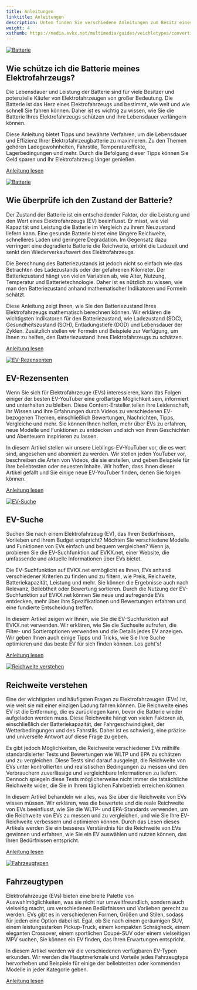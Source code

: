 ```yaml
---
title: Anleitungen
linktitle: Anleitungen
description: Unten finden Sie verschiedene Anleitungen zum Besitz eines Elektrofahrzeugs und zur Nutzung dieser Website.
weight: 4
xsthumb: https://media.evkx.net/multimedia/guides/veichletypes/convertible_1_xst.jpg
---
```

<!-- markdownlint-disable MD033 -->

<div class="container shadow p-3 mb-5 bg-body-tertiary rounded border">

<a href="protectingbattery">
    <img src="https://media.evkx.net/multimedia/technology/battery/cell/bladebattery_st.jpg" alt="Batterie" title="Batterie" class="img-fluid mb-2">
</a>

## Wie schütze ich die Batterie meines Elektrofahrzeugs?

Die Lebensdauer und Leistung der Batterie sind für viele Besitzer und potenzielle Käufer von Elektrofahrzeugen von großer Bedeutung. Die Batterie ist das Herz eines Elektrofahrzeugs und bestimmt, wie weit und wie schnell Sie fahren können. Daher ist es wichtig zu wissen, wie Sie die Batterie Ihres Elektrofahrzeugs schützen und ihre Lebensdauer verlängern können.

Diese Anleitung bietet Tipps und bewährte Verfahren, um die Lebensdauer und Effizienz Ihrer Elektrofahrzeugbatterie zu maximieren. Zu den Themen gehören Ladegewohnheiten, Fahrstile, Temperatureffekte, Lagerbedingungen und mehr. Durch die Befolgung dieser Tipps können Sie Geld sparen und Ihr Elektrofahrzeug länger genießen.

<a href="protectingbattery/" class="btn btn-outline-primary" role="button">Anleitung lesen</a>

</div>
<div class="container shadow p-3 mb-5 bg-body-tertiary rounded border">

<a href="checkingbatteryhealth">
    <img src="https://media.evkx.net/multimedia/guides/checkingbatteryhealth/graph1_st.jpg" alt="Batterie" title="Batterie" class="img-fluid mb-2">
</a>

## Wie überprüfe ich den Zustand der Batterie?

Der Zustand der Batterie ist ein entscheidender Faktor, der die Leistung und den Wert eines Elektrofahrzeugs (EV) beeinflusst. Er misst, wie viel Kapazität und Leistung die Batterie im Vergleich zu ihrem Neuzustand liefern kann. Eine gesunde Batterie bietet eine längere Reichweite, schnelleres Laden und geringere Degradation. Im Gegensatz dazu verringert eine degradierte Batterie die Reichweite, erhöht die Ladezeit und senkt den Wiederverkaufswert des Elektrofahrzeugs.

Die Berechnung des Batteriezustands ist jedoch nicht so einfach wie das Betrachten des Ladezustands oder der gefahrenen Kilometer. Der Batteriezustand hängt von vielen Variablen ab, wie Alter, Nutzung, Temperatur und Batterietechnologie. Daher ist es nützlich zu wissen, wie man den Batteriezustand anhand mathematischer Indikatoren und Formeln schätzt.

Diese Anleitung zeigt Ihnen, wie Sie den Batteriezustand Ihres Elektrofahrzeugs mathematisch berechnen können. Wir erklären die wichtigsten Indikatoren für den Batteriezustand, wie Ladezustand (SOC), Gesundheitszustand (SOH), Entladungstiefe (DOD) und Lebensdauer der Zyklen. Zusätzlich stellen wir Formeln und Beispiele zur Verfügung, um Ihnen zu helfen, den Batteriezustand Ihres Elektrofahrzeugs zu schätzen.

<a href="checkingbatteryhealth/" class="btn btn-outline-primary" role="button">Anleitung lesen</a>

</div>
<div class="container shadow p-3 mb-5 bg-body-tertiary rounded border">

<a href="evreviewers">
    <img src="https://media.evkx.net/multimedia/guides/evreviewers/bjornyland_st.jpg" alt="EV-Rezensenten" title="EV-Rezensenten" class="img-fluid mb-2">
</a>

## EV-Rezensenten

Wenn Sie sich für Elektrofahrzeuge (EVs) interessieren, kann das Folgen einiger der besten EV-YouTuber eine großartige Möglichkeit sein, informiert und unterhalten zu bleiben. Diese Content-Ersteller teilen ihre Leidenschaft, ihr Wissen und ihre Erfahrungen durch Videos zu verschiedenen EV-bezogenen Themen, einschließlich Bewertungen, Nachrichten, Tipps, Vergleiche und mehr. Sie können Ihnen helfen, mehr über EVs zu erfahren, neue Modelle und Funktionen zu entdecken und sich von ihren Geschichten und Abenteuern inspirieren zu lassen.

In diesem Artikel stellen wir unsere Lieblings-EV-YouTuber vor, die es wert sind, angesehen und abonniert zu werden. Wir stellen jeden YouTuber vor, beschreiben die Arten von Videos, die sie erstellen, und geben Beispiele für ihre beliebtesten oder neuesten Inhalte. Wir hoffen, dass Ihnen dieser Artikel gefällt und Sie einige neue EV-YouTuber finden, denen Sie folgen können.

<a href="evreviewers/" class="btn btn-outline-primary" role="button">Anleitung lesen</a>

</div>
<div class="container shadow p-3 mb-5 bg-body-tertiary rounded border">

<a href="evsearch">
    <img src="https://media.evkx.net/multimedia/guides/evsearch/search_1_st.jpg" alt="EV-Suche" title="EV-Suche" class="img-fluid mb-2">
</a>

## EV-Suche

Suchen Sie nach einem Elektrofahrzeug (EV), das Ihren Bedürfnissen, Vorlieben und Ihrem Budget entspricht? Möchten Sie verschiedene Modelle und Funktionen von EVs einfach und bequem vergleichen? Wenn ja, probieren Sie die EV-Suchfunktion auf EVKX.net, einer Website, die umfassende und aktuelle Informationen über EVs bietet.

Die EV-Suchfunktion auf EVKX.net ermöglicht es Ihnen, EVs anhand verschiedener Kriterien zu finden und zu filtern, wie Preis, Reichweite, Batteriekapazität, Leistung und mehr. Sie können die Ergebnisse auch nach Relevanz, Beliebtheit oder Bewertung sortieren. Durch die Nutzung der EV-Suchfunktion auf EVKX.net können Sie neue und aufregende EVs entdecken, mehr über ihre Spezifikationen und Bewertungen erfahren und eine fundierte Entscheidung treffen.

In diesem Artikel zeigen wir Ihnen, wie Sie die EV-Suchfunktion auf EVKX.net verwenden. Wir erklären, wie Sie die Suchseite aufrufen, die Filter- und Sortieroptionen verwenden und die Details jedes EV anzeigen. Wir geben Ihnen auch einige Tipps und Tricks, wie Sie Ihre Suche optimieren und das beste EV für sich finden können. Los geht's!

<a href="evsearch/" class="btn btn-outline-primary" role="button">Anleitung lesen</a>

</div>
<div class="container shadow p-3 mb-5 bg-body-tertiary rounded border">

<a href="understandingrange">
    <img src="https://media.evkx.net/multimedia/guides/understandingrange/aerodynamicdrag_st.png" alt="Reichweite verstehen" title="Reichweite verstehen" class="img-fluid mb-2">
</a>

## Reichweite verstehen

Eine der wichtigsten und häufigsten Fragen zu Elektrofahrzeugen (EVs) ist, wie weit sie mit einer einzigen Ladung fahren können. Die Reichweite eines EV ist die Entfernung, die es zurücklegen kann, bevor die Batterie wieder aufgeladen werden muss. Diese Reichweite hängt von vielen Faktoren ab, einschließlich der Batteriekapazität, der Fahrgeschwindigkeit, der Wetterbedingungen und des Fahrstils. Daher ist es schwierig, eine präzise und universelle Antwort auf diese Frage zu geben.

Es gibt jedoch Möglichkeiten, die Reichweite verschiedener EVs mithilfe standardisierter Tests und Bewertungen wie WLTP und EPA zu schätzen und zu vergleichen. Diese Tests sind darauf ausgelegt, die Reichweite von EVs unter kontrollierten und realistischen Bedingungen zu messen und den Verbrauchern zuverlässige und vergleichbare Informationen zu liefern. Dennoch spiegeln diese Tests möglicherweise nicht immer die tatsächliche Reichweite wider, die Sie in Ihrem täglichen Fahrbetrieb erreichen können.

In diesem Artikel behandeln wir alles, was Sie über die Reichweite von EVs wissen müssen. Wir erklären, was die bewertete und die reale Reichweite von EVs beeinflusst, wie Sie die WLTP- und EPA-Standards verwenden, um die Reichweite von EVs zu messen und zu vergleichen, und wie Sie Ihre EV-Reichweite verbessern und optimieren können. Durch das Lesen dieses Artikels werden Sie ein besseres Verständnis für die Reichweite von EVs gewinnen und erfahren, wie Sie ein EV auswählen und nutzen können, das Ihren Bedürfnissen entspricht.

<a href="understandingrange/" class="btn btn-outline-primary" role="button">Anleitung lesen</a>

</div>
<div class="container shadow p-3 mb-5 bg-body-tertiary rounded border">

<a href="vehicletypes">
    <img src="https://media.evkx.net/multimedia/guides/veichletypes/convertible_1_st.jpg" alt="Fahrzeugtypen" title="Fahrzeugtypen" class="img-fluid mb-2">
</a>

## Fahrzeugtypen

Elektrofahrzeuge (EVs) bieten eine breite Palette von Auswahlmöglichkeiten, was sie nicht nur umweltfreundlich, sondern auch vielseitig macht, um verschiedenen Bedürfnissen und Vorlieben gerecht zu werden. EVs gibt es in verschiedenen Formen, Größen und Stilen, sodass für jeden eine Option dabei ist. Egal, ob Sie nach einem geräumigen SUV, einem leistungsstarken Pickup-Truck, einem kompakten Schrägheck, einem eleganten Crossover, einem sportlichen Coupé-SUV oder einem vielseitigen MPV suchen, Sie können ein EV finden, das Ihren Erwartungen entspricht.

In diesem Artikel werden wir die verschiedenen verfügbaren EV-Typen erkunden. Wir werden die Hauptmerkmale und Vorteile jedes Fahrzeugtyps hervorheben und Beispiele für einige der beliebtesten oder kommenden Modelle in jeder Kategorie geben.

<a href="vehicletypes/" class="btn btn-outline-primary" role="button">Anleitung lesen</a>

</div>
